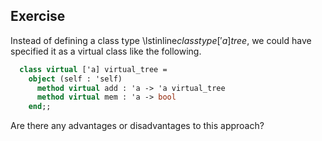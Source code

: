   
  
## Exercise
  Instead of defining a class type \lstinline$class type ['a] tree$,
  we could have specified it as a virtual class like the following.
  
```ocaml
  class virtual ['a] virtual_tree =
    object (self : 'self)
      method virtual add : 'a -> 'a virtual_tree
      method virtual mem : 'a -> bool
    end;;
```
  Are there any advantages or disadvantages to this approach?
  
